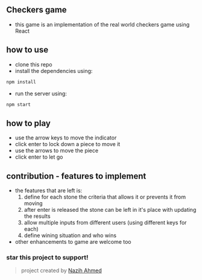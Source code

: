 ## Checkers game
- this game is an implementation of the real world checkers game using React

## how to use
- clone this repo
- install the dependencies using:
```javascript
npm install
```
- run the server using:
```javascript
npm start
```

## how to play
- use the arrow keys to move the indicator
- click enter to lock down a piece to move it
- use the arrows to move the piece
- click enter to let go

## contribution - features to implement
- the features that are left is:
  1. define for each stone the criteria that allows it or prevents it from moving
  2. after enter is released the stone can be left in it's place with updating the results
  3. allow multiple inputs from different users (using different keys for each)
  4. define wining situation and who wins
- other enhancements to game are welcome too

### star this project to support!

> project created by [Nazih Ahmed](http://nazih.me)
